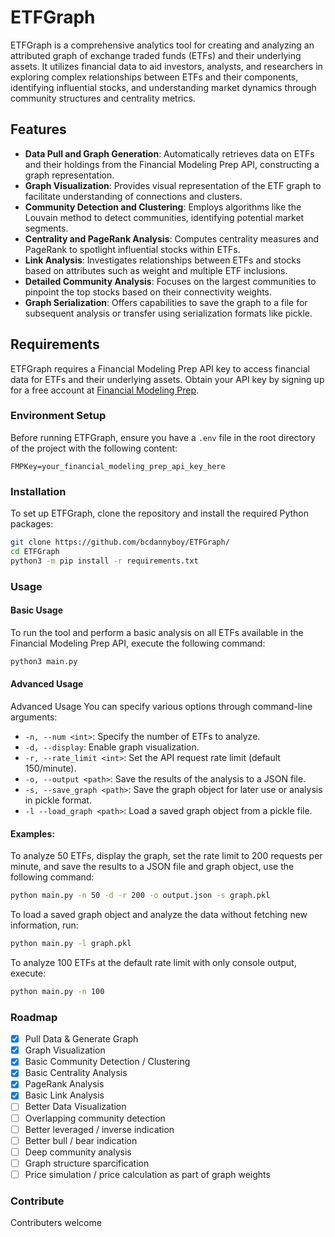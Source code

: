 # ETFGraph

ETFGraph is a comprehensive analytics tool for creating and analyzing an attributed graph of exchange traded funds (ETFs) and their underlying assets. It utilizes financial data to aid investors, analysts, and researchers in exploring complex relationships between ETFs and their components, identifying influential stocks, and understanding market dynamics through community structures and centrality metrics.

## Features

- **Data Pull and Graph Generation**: Automatically retrieves data on ETFs and their holdings from the Financial Modeling Prep API, constructing a graph representation.
- **Graph Visualization**: Provides visual representation of the ETF graph to facilitate understanding of connections and clusters.
- **Community Detection and Clustering**: Employs algorithms like the Louvain method to detect communities, identifying potential market segments.
- **Centrality and PageRank Analysis**: Computes centrality measures and PageRank to spotlight influential stocks within ETFs.
- **Link Analysis**: Investigates relationships between ETFs and stocks based on attributes such as weight and multiple ETF inclusions.
- **Detailed Community Analysis**: Focuses on the largest communities to pinpoint the top stocks based on their connectivity weights.
- **Graph Serialization**: Offers capabilities to save the graph to a file for subsequent analysis or transfer using serialization formats like pickle.

## Requirements

ETFGraph requires a Financial Modeling Prep API key to access financial data for ETFs and their underlying assets. Obtain your API key by signing up for a free account at [Financial Modeling Prep](https://financialmodelingprep.com/).

### Environment Setup

Before running ETFGraph, ensure you have a `.env` file in the root directory of the project with the following content:

```plaintext
FMPKey=your_financial_modeling_prep_api_key_here
```

### Installation

To set up ETFGraph, clone the repository and install the required Python packages:

```bash
git clone https://github.com/bcdannyboy/ETFGraph/
cd ETFGraph
python3 -m pip install -r requirements.txt
```

### Usage

#### Basic Usage

To run the tool and perform a basic analysis on all ETFs available in the Financial Modeling Prep API, execute the following command:

```bash
python3 main.py
```

#### Advanced Usage

Advanced Usage
You can specify various options through command-line arguments:

- `-n, --num <int>`: Specify the number of ETFs to analyze.
- `-d, --display`: Enable graph visualization.
- `-r, --rate_limit <int>`: Set the API request rate limit (default 150/minute).
- `-o, --output <path>`: Save the results of the analysis to a JSON file.
- `-s, --save_graph <path>`: Save the graph object for later use or analysis in pickle format.
- `-l --load_graph <path>`: Load a saved graph object from a pickle file.

#### Examples:

To analyze 50 ETFs, display the graph, set the rate limit to 200 requests per minute, and save the results to a JSON file and graph object, use the following command:
```bash
python main.py -n 50 -d -r 200 -o output.json -s graph.pkl
```

To load a saved graph object and analyze the data without fetching new information, run:
```bash
python main.py -l graph.pkl
```

To analyze 100 ETFs at the default rate limit with only console output, execute:
```bash
python main.py -n 100
```

### Roadmap

- [X] Pull Data & Generate Graph
- [X] Graph Visualization
- [X] Basic Community Detection / Clustering
- [X] Basic Centrality Analysis
- [X] PageRank Analysis
- [X] Basic Link Analysis
- [ ] Better Data Visualization
- [ ] Overlapping community detection
- [ ] Better leveraged / inverse indication
- [ ] Better bull / bear indication
- [ ] Deep community analysis
- [ ] Graph structure sparcification
- [ ] Price simulation / price calculation as part of graph weights

### Contribute

Contributers welcome


